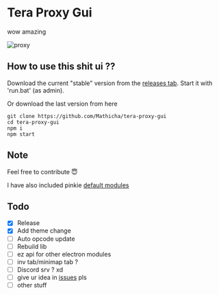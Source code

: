 # Tera Proxy Gui
wow amazing

![proxy](https://i.imgur.com/f3UX2jY.png)

## How to use this shit ui ??
Download the current "stable" version from the [releases tab](https://github.com/Mathicha/tera-proxy-gui/releases).
Start it with 'run.bat' (as admin).

Or download the last version from here
```
git clone https://github.com/Mathicha/tera-proxy-gui
cd tera-proxy-gui
npm i
npm start
```

## Note
Feel free to contribute 😇

I have also included pinkie [default modules](https://github.com/pinkipi/tera-proxy/tree/master/bin/node_modules)

## Todo
- [x] Release
- [x] Add theme change
- [ ] Auto opcode update
- [ ] Rebuild lib
- [ ] ez api for other electron modules
- [ ] inv tab/minimap tab ?
- [ ] Discord srv ? xd
- [ ] give ur idea in [issues](https://github.com/Mathicha/tera-proxy-gui/issues) pls
- [ ] other stuff
